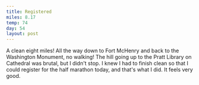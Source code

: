 ```yaml
---
title: Registered
miles: 8.17
temp: 74
day: 54
layout: post
---
```


A clean eight miles! All the way down to Fort McHenry and back to the Washington Monument, no walking! The hill going up to the Pratt Library on Cathedral was brutal, but I didn't stop. I knew I had to finish clean so that I could register for the half marathon today, and that's what I did. It feels very good.